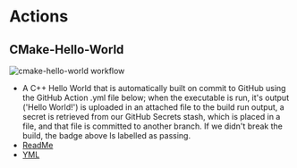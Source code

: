 # Actions

## CMake-Hello-World

![cmake-hello-world workflow](https://github.com/HarrisonOfTheNorth/Actions/actions/workflows/cmake-hello-world.yml/badge.svg)

- A C++ Hello World that is automatically built on commit to GitHub using the GitHub Action .yml file below; when the executable is run, it's output ('Hello World!') is uploaded in an attached file to the build run output, a secret is retrieved from our GitHub Secrets stash, which is placed in a file, and that file is committed to another branch. If we didn't break the build, the badge above ls labelled as passing.
- [ReadMe](CMake-Hello-World/ReadMe.md)
- [YML](.github/workflows/cmake-hello-world.yml)
